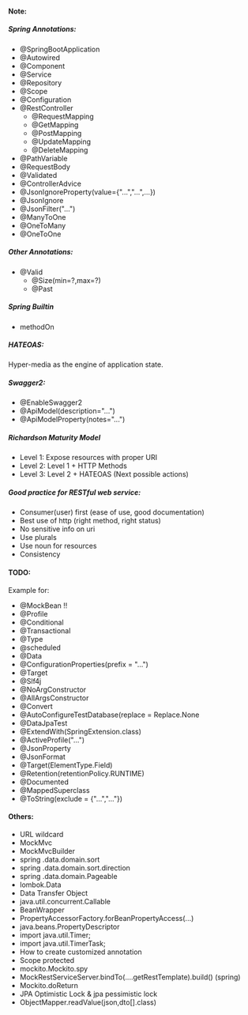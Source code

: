 #### Note:
##### Spring Annotations:
- @SpringBootApplication
- @Autowired
- @Component
- @Service
- @Repository
- @Scope
- @Configuration
- @RestController
  - @RequestMapping
  - @GetMapping
  - @PostMapping
  - @UpdateMapping
  - @DeleteMapping
- @PathVariable
- @RequestBody
- @Validated
- @ControllerAdvice
- @JsonIgnoreProperty(value={"...","...",...})
- @JsonIgnore
- @JsonFilter("...")
- @ManyToOne
- @OneToMany
- @OneToOne

##### Other Annotations:
- @Valid
  - @Size(min=?,max=?)
  - @Past

##### Spring Builtin
- methodOn

##### HATEOAS:
Hyper-media as the engine of application state.

##### Swagger2:
- @EnableSwagger2
- @ApiModel(description="...")
- @ApiModelProperty(notes="...")

##### Richardson Maturity Model
- Level 1: Expose resources with proper URI
- Level 2: Level 1 + HTTP Methods
- Level 3: Level 2 + HATEOAS (Next possible actions)

##### Good practice for RESTful web service:
- Consumer(user) first (ease of use, good documentation)
- Best use of http (right method, right status)
- No sensitive info on uri
- Use plurals
- Use noun for resources
- Consistency

#### TODO:
Example for:
- @MockBean !!
- @Profile
- @Conditional
- @Transactional
- @Type
- @scheduled
- @Data
- @ConfigurationProperties(prefix = "...")
- @Target
- @Slf4j
- @NoArgConstructor
- @AllArgsConstructor
- @Convert
- @AutoConfigureTestDatabase(replace = Replace.None
- @DataJpaTest
- @ExtendWith(SpringExtension.class)
- @ActiveProfile("...")
- @JsonProperty
- @JsonFormat
- @Target(ElementType.Field)
- @Retention(retentionPolicy.RUNTIME)
- @Documented
- @MappedSuperclass
- @ToString(exclude = {"...","..."})


#### Others:
- URL wildcard 
- MockMvc
- MockMvcBuilder
- spring   .data.domain.sort
- spring   .data.domain.sort.direction
- spring   .data.domain.Pageable
- lombok.Data
- Data Transfer Object
- java.util.concurrent.Callable
- BeanWrapper
- PropertyAccessorFactory.forBeanPropertyAccess(...)
- java.beans.PropertyDescriptor
- import java.util.Timer;
- import java.util.TimerTask;
- How to create customized annotation
- Scope protected
- mockito.Mockito.spy
- MockRestServiceServer.bindTo(....getRestTemplate).build() (spring)
- Mockito.doReturn
- JPA Optimistic Lock & jpa pessimistic lock
- ObjectMapper.readValue(json,dto[].class)
